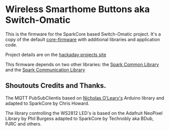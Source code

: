 # Wireless Smarthome Buttons aka Switch-Omatic 

This is the firmware for the SparkCore based Switch-Omatic project. 
It's a copy of the default [core-firmware](https://github.com/spark/core-firmware) with additional libraries and application code.

Project details are on the [hackaday projects site](http://hackaday.io/project/1935-Wireless-Smarthome-Buttons-)

This firmware depends on two other libraries: the [Spark Common Library](http://www.github.com/spark/core-common-lib) and the [Spark Communication Library](http://www.github.com/spark/core-communication-lib)

## Shoutouts Credits and Thanks. 

The MQTT PubSubClientis based on [Nicholas O'Leary's](http://knolleary.net) Arduino library and adapted to SparkCore by Chris Howard.

The library controlling the WS2812 LED's is based on the Adafruit NeoPixel Library by Phil Burgess adapted to SparkCore by Technobly aka BDub, PJRC and others. 






